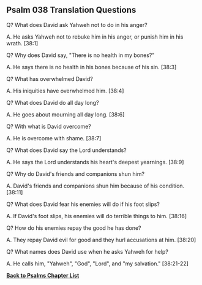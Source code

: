 ## Psalm 038 Translation Questions ##

Q? What does David ask Yahweh not to do in his anger?

A. He asks Yahweh not to rebuke him in his anger, or punish him in his wrath. [38:1]

Q? Why does David say, "There is no health in my bones?"

A. He says there is no health in his bones because of his sin. [38:3]

Q? What has overwhelmed David?

A. His iniquities have overwhelmed him. [38:4]

Q? What does David do all day long?

A. He goes about mourning all day long. [38:6]

Q? With what is David overcome?

A. He is overcome with shame. [38:7]

Q? What does David say the Lord understands?

A. He says the Lord understands his heart's deepest yearnings. [38:9]

Q? Why do David's friends and companions shun him?

A. David's friends and companions shun him because of his condition. [38:11]

Q? What does David fear his enemies will do if his foot slips?

A. If David's foot slips, his enemies will do terrible things to him. [38:16]

Q? How do his enemies repay the good he has done?

A. They repay David evil for good and they hurl accusations at him. [38:20]

Q? What names does David use when he asks Yahweh for help?

A. He calls him, "Yahweh", "God", "Lord", and "my salvation." [38:21-22]

__[Back to Psalms Chapter List](./)__

